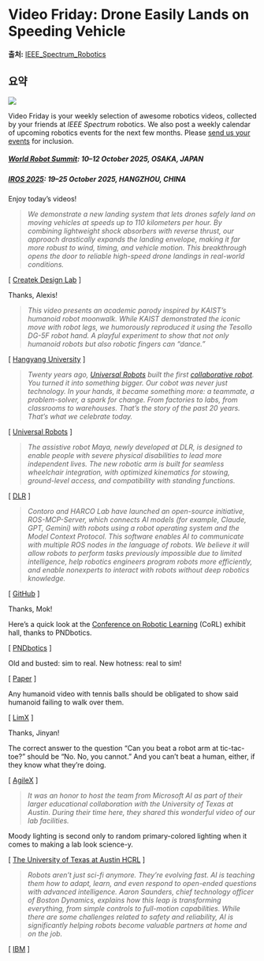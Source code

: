 # Video Friday: Drone Easily Lands on Speeding Vehicle

**출처:** [IEEE_Spectrum_Robotics](https://spectrum.ieee.org/video-friday-speedy-drone-landing)

## 요약
![](https://spectrum.ieee.org/media-library/a-drone-flips-rapidly-and-lands-on-top-of-a-fast-moving-car-captured-in-multiple-positions-against-a-blurred-background.png?id=61690208&width=1200&height=800&coordinates=300%2C0%2C300%2C0)  
  

Video Friday is your weekly selection of awesome robotics videos, collected by your friends at *IEEE Spectrum* robotics. We also post a weekly calendar of upcoming robotics events for the next few months. Please [send us your events](mailto:automaton@ieee.org?subject=Robotics%20event%20suggestion%20for%20Video%20Friday) for inclusion.

##### [World Robot Summit](https://worldrobotsummit.org/en/): 10–12 October 2025, OSAKA, JAPAN

##### [IROS 2025](https://www.iros25.org/): 19–25 October 2025, HANGZHOU, CHINA

Enjoy today’s videos!

> *We demonstrate a new landing system that lets drones safely land on moving vehicles at speeds up to 110 kilometers per hour. By combining lightweight shock absorbers with reverse thrust, our approach drastically expands the landing envelope, making it far more robust to wind, timing, and vehicle motion. This breakthrough opens the door to reliable high-speed drone landings in real-world conditions.*

[ [Createk Design Lab](https://www.createk.co/) ]

Thanks, Alexis!

> *This video presents an academic parody inspired by KAIST’s humanoid robot moonwalk. While KAIST demonstrated the iconic move with robot legs, we humorously reproduced it using the Tesollo DG-5F robot hand. A playful experiment to show that not only humanoid robots but also robotic fingers can “dance.”*

[ [Hangyang University](https://ieng.hanyang.ac.kr/en/department-of-robot-engineering1) ]

> *Twenty years ago, [Universal Robots](https://spectrum.ieee.org/universal-robots) built the first [collaborative robot](https://spectrum.ieee.org/universal-robots-introduces-its-strongest-robotic-arm-yet). You turned it into something bigger. Our cobot was never just technology. In your hands, it became something more: a teammate, a problem-solver, a spark for change. From factories to labs, from classrooms to warehouses. That’s the story of the past 20 years. That’s what we celebrate today.*

[ [Universal Robots](https://www.universal-robots.com/2025/celebrating-20-years-of-cobots/) ]

> *The assistive robot Maya, newly developed at DLR, is designed to enable people with severe physical disabilities to lead more independent lives. The new robotic arm is built for seamless wheelchair integration, with optimized kinematics for stowing, ground-level access, and compatibility with standing functions.*

[ [DLR](https://www.dlr.de/en/latest/news/2025/dlr-showcases-robotics-highlights-at-automatica-2025/dlr-assistence-robot-maya) ]

> *Contoro and HARCO Lab have launched an open-source initiative, ROS-MCP-Server, which connects AI models (for example, Claude, GPT, Gemini) with robots using a robot operating system and the Model Context Protocol. This software enables AI to communicate with multiple ROS nodes in the language of robots. We believe it will allow robots to perform tasks previously impossible due to limited intelligence, help robotics engineers program robots more efficiently, and enable nonexperts to interact with robots without deep robotics knowledge.*

[ [GitHub](https://github.com/robotmcp/ros-mcp-server) ]

Thanks, Mok!

Here’s a quick look at the [Conference on Robotic Learning](https://www.corl.org/) (CoRL) exhibit hall, thanks to PNDbotics.

[ [PNDbotics](https://pndbotics.com/) ]

Old and busted: sim to real. New hotness: real to sim!

[ [Paper](https://arxiv.org/abs/2505.12428) ]

Any humanoid video with tennis balls should be obligated to show said humanoid failing to walk over them.

[ [LimX](https://www.limxdynamics.com/en) ]

Thanks, Jinyan!

The correct answer to the question “Can you beat a robot arm at tic-tac-toe?” should be “No. No, you cannot.” And you can’t beat a human, either, if they know what they’re doing.

[ [AgileX](https://global.agilex.ai/products/piper) ]

> *It was an honor to host the team from Microsoft AI as part of their larger educational collaboration with the University of Texas at Austin. During their time here, they shared this wonderful video of our lab facilities.*

Moody lighting is second only to random primary-colored lighting when it comes to making a lab look science-y.

[ [The University of Texas at Austin HCRL](https://sites.utexas.edu/hcrl/) ]

> *Robots aren’t just sci-fi anymore. They’re evolving fast. AI is teaching them how to adapt, learn, and even respond to open-ended questions with advanced intelligence. Aaron Saunders, chief technology officer of Boston Dynamics, explains how this leap is transforming everything, from simple controls to full-motion capabilities. While there are some challenges related to safety and reliability, AI is significantly helping robots become valuable partners at home and on the job.*

[ [IBM](https://www.ibm.com/think/topics/automation) ]
